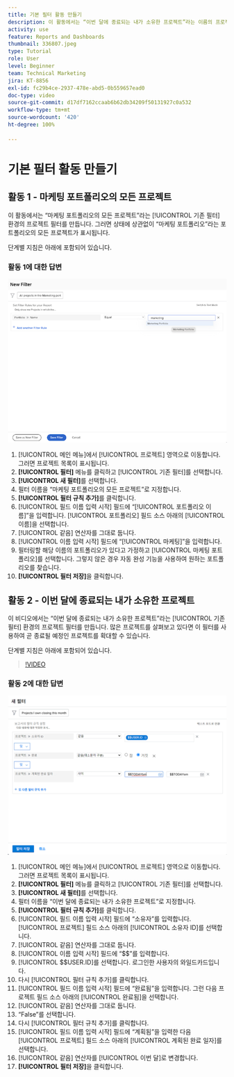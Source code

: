 ```yaml
---
title: 기본 필터 활동 만들기
description: 이 활동에서는 “이번 달에 종료되는 내가 소유한 프로젝트”라는 이름의 프로젝트 필터를 만듭니다.
activity: use
feature: Reports and Dashboards
thumbnail: 336807.jpeg
type: Tutorial
role: User
level: Beginner
team: Technical Marketing
jira: KT-8856
exl-id: fc29b4ce-2937-478e-abd5-0b559657ead0
doc-type: video
source-git-commit: d17df7162ccaab6b62db34209f50131927c0a532
workflow-type: tm+mt
source-wordcount: '420'
ht-degree: 100%

---
```


# 기본 필터 활동 만들기

## 활동 1 - 마케팅 포트폴리오의 모든 프로젝트

이 활동에서는 “마케팅 포트폴리오의 모든 프로젝트”라는 [!UICONTROL 기존 필터] 환경의 프로젝트 필터를 만듭니다. 그러면 상태에 상관없이 “마케팅 포트폴리오”라는 포트폴리오의 모든 프로젝트가 표시됩니다.

단계별 지침은 아래에 포함되어 있습니다.

### 활동 1에 대한 답변

![새 필터를 생성하는 화면 이미지](assets/basic-filter-activity-1.png)

1. [!UICONTROL 메인 메뉴]에서 [!UICONTROL 프로젝트] 영역으로 이동합니다. 그러면 프로젝트 목록이 표시됩니다.
1. **[!UICONTROL 필터]** 메뉴를 클릭하고 [!UICONTROL 기존 필터]를 선택합니다.
1. **[!UICONTROL 새 필터]**&#x200B;를 선택합니다.
1. 필터 이름을 “마케팅 포트폴리오의 모든 프로젝트”로 지정합니다.
1. **[!UICONTROL 필터 규칙 추가]**&#x200B;를 클릭합니다.
1. [!UICONTROL 필드 이름 입력 시작] 필드에 “[!UICONTROL 포트폴리오 이름]”을 입력합니다. [!UICONTROL 포트폴리오] 필드 소스 아래의 [!UICONTROL 이름]을 선택합니다.
1. [!UICONTROL 같음] 연산자를 그대로 둡니다.
1. [!UICONTROL 이름 입력 시작] 필드에 “[!UICONTROL 마케팅]”을 입력합니다.
1. 필터링할 해당 이름의 포트폴리오가 있다고 가정하고 [!UICONTROL 마케팅 포트폴리오]를 선택합니다. 그렇지 않은 경우 자동 완성 기능을 사용하여 원하는 포트폴리오를 찾습니다.
1. **[!UICONTROL 필터 저장]**&#x200B;을 클릭합니다.

## 활동 2 - 이번 달에 종료되는 내가 소유한 프로젝트

이 비디오에서는 “이번 달에 종료되는 내가 소유한 프로젝트”라는 [!UICONTROL 기존 필터] 환경의 프로젝트 필터를 만듭니다. 많은 프로젝트를 살펴보고 있다면 이 필터를 사용하여 곧 종료될 예정인 프로젝트를 확대할 수 있습니다.

단계별 지침은 아래에 포함되어 있습니다.

>[!VIDEO](https://video.tv.adobe.com/v/336807/?quality=12&learn=on&enablevpops)

### 활동 2에 대한 답변

![새 필터를 생성하는 화면 이미지](assets/basic-filter-activity-updated-6-15-21.png)

1. [!UICONTROL 메인 메뉴]에서 [!UICONTROL 프로젝트] 영역으로 이동합니다. 그러면 프로젝트 목록이 표시됩니다.
1. **[!UICONTROL 필터]** 메뉴를 클릭하고 [!UICONTROL 기존 필터]를 선택합니다.
1. **[!UICONTROL 새 필터]**&#x200B;를 선택합니다.
1. 필터 이름을 “이번 달에 종료되는 내가 소유한 프로젝트”로 지정합니다.
1. **[!UICONTROL 필터 규칙 추가]**&#x200B;를 클릭합니다.
1. [!UICONTROL 필드 이름 입력 시작] 필드에 “소유자”를 입력합니다. [!UICONTROL 프로젝트] 필드 소스 아래의 [!UICONTROL 소유자 ID]를 선택합니다.
1. [!UICONTROL 같음] 연산자를 그대로 둡니다.
1. [!UICONTROL 이름 입력 시작] 필드에 “$$”를 입력합니다.
1. [!UICONTROL $$USER.ID]를 선택합니다. 로그인한 사용자의 와일드카드입니다.
1. 다시 [!UICONTROL 필터 규칙 추가]를 클릭합니다.
1. [!UICONTROL 필드 이름 입력 시작] 필드에 “완료됨”을 입력합니다. 그런 다음 프로젝트 필드 소스 아래의 [!UICONTROL 완료됨]을 선택합니다.
1. [!UICONTROL 같음] 연산자를 그대로 둡니다.
1. “False”를 선택합니다.
1. 다시 [!UICONTROL 필터 규칙 추가]를 클릭합니다.
1. [!UICONTROL 필드 이름 입력 시작] 필드에 “계획됨”을 입력한 다음 [!UICONTROL 프로젝트] 필드 소스 아래의 [!UICONTROL 계획된 완료 일자]를 선택합니다.
1. [!UICONTROL 같음] 연산자를 [!UICONTROL 이번 달]로 변경합니다.
1. **[!UICONTROL 필터 저장]**&#x200B;을 클릭합니다.
